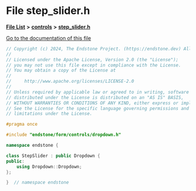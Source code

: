 

# File step\_slider.h

[**File List**](files.md) **>** [**controls**](dir_035306890ec6a3fa870e30b726ac5ffc.md) **>** [**step\_slider.h**](step__slider_8h.md)

[Go to the documentation of this file](step__slider_8h.md)


```C++
// Copyright (c) 2024, The Endstone Project. (https://endstone.dev) All Rights Reserved.
//
// Licensed under the Apache License, Version 2.0 (the "License");
// you may not use this file except in compliance with the License.
// You may obtain a copy of the License at
//
//     http://www.apache.org/licenses/LICENSE-2.0
//
// Unless required by applicable law or agreed to in writing, software
// distributed under the License is distributed on an "AS IS" BASIS,
// WITHOUT WARRANTIES OR CONDITIONS OF ANY KIND, either express or implied.
// See the License for the specific language governing permissions and
// limitations under the License.

#pragma once

#include "endstone/form/controls/dropdown.h"

namespace endstone {

class StepSlider : public Dropdown {
public:
    using Dropdown::Dropdown;
};

}  // namespace endstone
```


